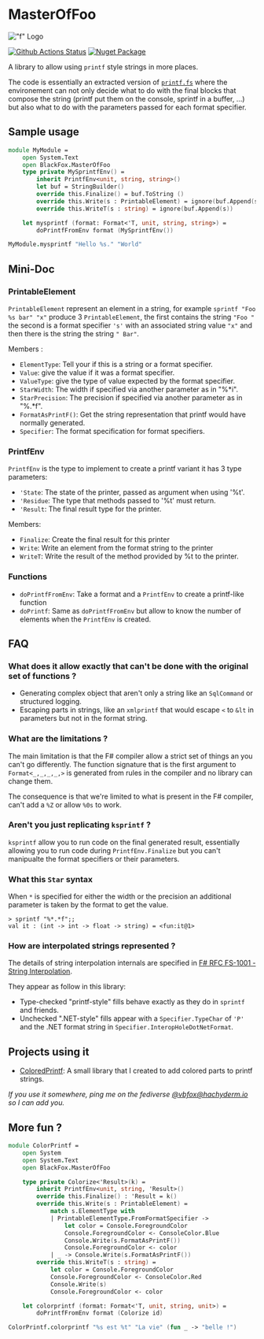﻿# MasterOfFoo

!["f" Logo](https://raw.githubusercontent.com/vbfox/MasterOfFoo/master/src/BlackFox.MasterOfFoo/Icon.png)


[![Github Actions Status](https://github.com/vbfox/MasterOfFoo/actions/workflows/main.yml/badge.svg)](https://github.com/vbfox/MasterOfFoo/actions/workflows/main.yml?query=branch%3Amaster)
[![Nuget Package](https://img.shields.io/nuget/v/BlackFox.MasterOfFoo.svg)](https://www.nuget.org/packages/BlackFox.MasterOfFoo)

A library to allow using `printf` style strings in more places.

The code is essentially an extracted version of [`printf.fs`][printf_fs] where the environement can not only decide
what to do with the final blocks that compose the string (printf put them on the console, sprintf in a buffer, ...)
but also what to do with the parameters passed for each format specifier.

## Sample usage

```fsharp
module MyModule =
    open System.Text
    open BlackFox.MasterOfFoo
    type private MySprintfEnv() =
        inherit PrintfEnv<unit, string, string>()
        let buf = StringBuilder()
        override this.Finalize() = buf.ToString ()
        override this.Write(s : PrintableElement) = ignore(buf.Append(s.FormatAsPrintF()))
        override this.WriteT(s : string) = ignore(buf.Append(s))

    let mysprintf (format: Format<'T, unit, string, string>) =
        doPrintfFromEnv format (MySprintfEnv())

MyModule.mysprintf "Hello %s." "World"
```

## Mini-Doc

### PrintableElement

`PrintableElement` represent an element in a string, for example `sprintf "Foo %s bar" "x"` produce 3
`PrintableElement`, the first contains the string `"Foo "` the second is a format specifier `'s'` with an associated
string value `"x"` and then there is the string  the string `" Bar"`.

Members :

* `ElementType`: Tell your if this is a string or a format specifier.
* `Value`: give the value if it was a format specifier.
* `ValueType`: give the type of value expected by the format specifier.
* `StarWidth`: The width if specified via another parameter as in "%*i".
* `StarPrecision`: The precision if specified via another parameter as in "%.*f".
* `FormatAsPrintF()`: Get the string representation that printf would have normally generated.
* `Specifier`: The format specification for format specifiers.

### PrintfEnv

`PrintfEnv` is the type to implement to create a printf variant it has 3 type parameters:

* `'State`: The state of the printer, passed as argument when using '%t'.
* `'Residue`: The type that methods passed to '%t' must return.
* `'Result`: The final result type for the printer.

Members:
* `Finalize`: Create the final result for this printer
* `Write`: Write an element from the format string to the printer
* `WriteT`: Write the result of the method provided by %t to the printer.

### Functions

* `doPrintfFromEnv`: Take a format and a `PrintfEnv` to create a printf-like function
* `doPrintf`: Same as `doPrintfFromEnv` but allow to know the number of elements when the `PrintfEnv` is created.

## FAQ

### What does it allow exactly that can't be done with the original set of functions ?

* Generating complex object that aren't only a string like an `SqlCommand` or structured logging.
* Escaping parts in strings, like an `xmlprintf` that would escape `<` to `&lt` in parameters but not in the format
  string.

### What are the limitations ?

The main limitation is that the F# compiler allow a strict set of things an you can't go differently.
The function signature that is the first argument to `Format<_,_,_,_,>` is generated from rules in the compiler and no
library can change them.

The consequence is that we're limited to what is present in the F# compiler, can't add a `%Z` or allow `%0s` to work.

### Aren't you just replicating `ksprintf` ?

`ksprintf` allow you to run code on the final generated result, essentially allowing you to run code during
`PrintfEnv.Finalize` but you can't manipualte the format specifiers or their parameters.

### What this `Star` syntax

When `*` is specified for either the width or the precision an additional parameter is taken by the format to get the
value.

````
> sprintf "%*.*f";;
val it : (int -> int -> float -> string) = <fun:it@1>
````

### How are interpolated strings represented ?

The details of string interpolation internals are specified in [F# RFC FS-1001 - String Interpolation][fs-1001].

They appear as follow in this library:
* Type-checked "printf-style" fills behave exactly as they do in `sprintf` and friends.
* Unchecked ".NET-style" fills appear with a `Specifier.TypeChar` of `'P'` and the .NET format string
  in `Specifier.InteropHoleDotNetFormat`.

[fs-1001]: https://github.com/fsharp/fslang-design/blob/aca88da13cdb95f4f337d4f7d44cbf9d343704ae/FSharp-5.0/FS-1001-StringInterpolation.md#f-rfc-fs-1001---string-interpolation

## Projects using it

* [ColoredPrintf][colorprintf]: A small library that I created to add colored parts to printf strings.

*If you use it somewhere, ping me on the fediverse [@vbfox@hachyderm.io][fedi] so I can add you.*

More fun ?
----------

```fsharp
module ColorPrintf =
    open System
    open System.Text
    open BlackFox.MasterOfFoo

    type private Colorize<'Result>(k) =
        inherit PrintfEnv<unit, string, 'Result>()
        override this.Finalize() : 'Result = k()
        override this.Write(s : PrintableElement) =
            match s.ElementType with
            | PrintableElementType.FromFormatSpecifier ->
                let color = Console.ForegroundColor
                Console.ForegroundColor <- ConsoleColor.Blue
                Console.Write(s.FormatAsPrintF())
                Console.ForegroundColor <- color
            | _ -> Console.Write(s.FormatAsPrintF())
        override this.WriteT(s : string) =
            let color = Console.ForegroundColor
            Console.ForegroundColor <- ConsoleColor.Red
            Console.Write(s)
            Console.ForegroundColor <- color

    let colorprintf (format: Format<'T, unit, string, unit>) =
        doPrintfFromEnv format (Colorize id)

ColorPrintf.colorprintf "%s est %t" "La vie" (fun _ -> "belle !")
```

[printf_fs]: https://github.com/dotnet/fsharp/blob/main/src/FSharp.Core/printf.fs
[fedi]: https://hachyderm.io/@vbfox
[colorprintf]: https://github.com/vbfox/ColoredPrintf
